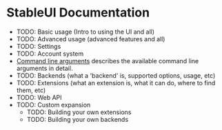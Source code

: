 # StableUI Documentation

- TODO: Basic usage (Intro to using the UI and all)
- TODO: Advanced usage (advanced features and all)
- TODO: Settings
- TODO: Account system
- [Command line arguments](/docs/Command%20Line%20Arguments.md) describes the available command line arguments in detail.
- TODO: Backends (what a 'backend' is, supported options, usage, etc)
- TODO: Extensions (what an extension is, what it can do, where to find them, etc)
- TODO: Web API
- TODO: Custom expansion
    - TODO: Building your own extensions
    - TODO: Building your own backends
